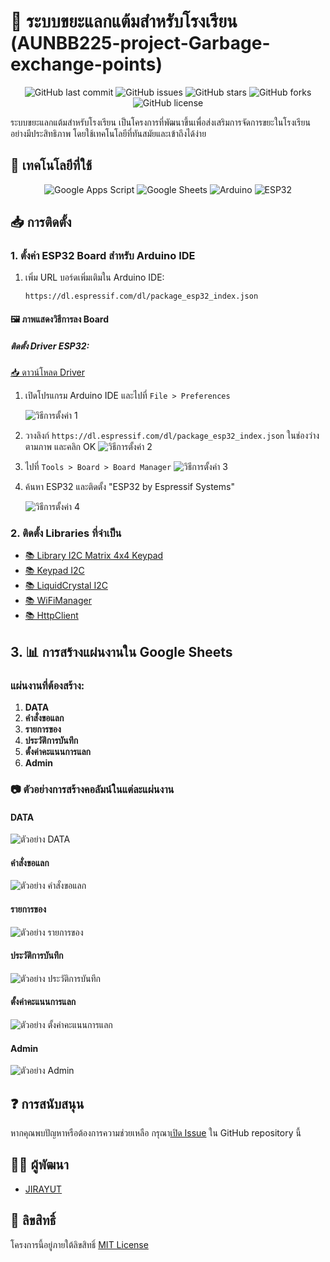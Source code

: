 # 🏫 ระบบขยะแลกแต้มสำหรับโรงเรียน (AUNBB225-project-Garbage-exchange-points)

<div align="center">

![GitHub last commit](https://img.shields.io/github/last-commit/AUNBB225/AUNBB225-project-Garbage-exchange-points)
![GitHub issues](https://img.shields.io/github/issues/AUNBB225/AUNBB225-project-Garbage-exchange-points)
![GitHub stars](https://img.shields.io/github/stars/AUNBB225/AUNBB225-project-Garbage-exchange-points)
![GitHub forks](https://img.shields.io/github/forks/AUNBB225/AUNBB225-project-Garbage-exchange-points)
![GitHub license](https://img.shields.io/github/license/AUNBB225/AUNBB225-project-Garbage-exchange-points)

</div>

ระบบขยะแลกแต้มสำหรับโรงเรียน เป็นโครงการที่พัฒนาขึ้นเพื่อส่งเสริมการจัดการขยะในโรงเรียนอย่างมีประสิทธิภาพ โดยใช้เทคโนโลยีที่ทันสมัยและเข้าถึงได้ง่าย

## 🚀 เทคโนโลยีที่ใช้

<div align="center">

![Google Apps Script](https://img.shields.io/badge/Google%20Apps%20Script-4285F4?style=for-the-badge&logo=google&logoColor=white)
![Google Sheets](https://img.shields.io/badge/Google%20Sheets-34A853?style=for-the-badge&logo=google-sheets&logoColor=white)
![Arduino](https://img.shields.io/badge/Arduino-00979D?style=for-the-badge&logo=arduino&logoColor=white)
![ESP32](https://img.shields.io/badge/ESP32-E7352C?style=for-the-badge&logo=espressif&logoColor=white)

</div>

## 📥 การติดตั้ง

### 1. ตั้งค่า ESP32 Board สำหรับ Arduino IDE

1. เพิ่ม URL บอร์ดเพิ่มเติมใน Arduino IDE:
   ```
   https://dl.espressif.com/dl/package_esp32_index.json
   ```

#### 🖼️ ภาพแสดงวิธีการลง Board
##### ติดตั้ง Driver ESP32:
   [📥 ดาวน์โหลด Driver](https://www.silabs.com/documents/public/software/CP210x_VCP_Windows.zip)

1. เปิดโปรแกรม Arduino IDE และไปที่ `File > Preferences`
   
   ![วิธีการตั้งค่า 1](https://lh5.googleusercontent.com/d/1yzYsNrGeeqqxlqlByFY679IWtmuY3OPp)
   
2. วางลิงก์ `https://dl.espressif.com/dl/package_esp32_index.json` ในช่องว่างตามภาพ และคลิก OK
   ![วิธีการตั้งค่า 2](https://lh5.googleusercontent.com/d/1CGWDG1-ip2kQIyHt5IVlQx1BWxCA80MY)

3. ไปที่ `Tools > Board > Board Manager`
   ![วิธีการตั้งค่า 3](https://lh5.googleusercontent.com/d/18KGNLtYM78A8GeD2Oo1xWtpoomk-TLfK)

4. ค้นหา ESP32 และติดตั้ง "ESP32 by Espressif Systems"
   
   ![วิธีการตั้งค่า 4](https://lh5.googleusercontent.com/d/1ex2jNtq3jqOUSi5o02vkh2Jvj0IO_Rji)



### 2. ติดตั้ง Libraries ที่จำเป็น

- [📚 Library I2C Matrix 4x4 Keypad](http://www.mediafire.com/file/z9qzwmprwdo2gqj/Keypad-master.zip/file)
- [📚 Keypad I2C](http://www.mediafire.com/file/wcdmj9bo27glp35/Keypad_I2C.zip/file)
- [📚 LiquidCrystal I2C](https://downloads.arduino.cc/libraries/github.com/johnrickman/LiquidCrystal_I2C-1.1.2.zip)
- [📚 WiFiManager](https://downloads.arduino.cc/libraries/github.com/tzapu/WiFiManager-2.0.17.zip)
- [📚 HttpClient](https://downloads.arduino.cc/libraries/github.com/amcewen/HttpClient-2.2.0.zip)

## 3. 📊 การสร้างแผ่นงานใน Google Sheets

### แผ่นงานที่ต้องสร้าง:

1. **DATA**
2. **คำสั่งขอแลก**
3. **รายการของ**
4. **ประวัติการบันทึก**
5. **ตั้งค่าคะแนนการแลก**
6. **Admin**

### 📷 ตัวอย่างการสร้างคอลัมน์ในแต่ละแผ่นงาน

#### DATA
![ตัวอย่าง DATA](https://lh5.googleusercontent.com/d/1thbbwXs48RtBqbgwyp9GnUraduiIg0yY)

#### คำสั่งขอแลก
![ตัวอย่าง คำสั่งขอแลก](https://lh5.googleusercontent.com/d/1Zy4Yq_45UbtXAaTRr--i3Jq6olTeOK_n)

#### รายการของ
![ตัวอย่าง รายการของ](https://lh5.googleusercontent.com/d/1kSigjSYHj9iqF0nwba10bHfhZ-nah1Wj)

#### ประวัติการบันทึก
![ตัวอย่าง ประวัติการบันทึก](https://lh5.googleusercontent.com/d/1xdAHZnvvKVYyMNH-S27HhAF80Pfxzvn3)

#### ตั้งค่าคะแนนการแลก
![ตัวอย่าง ตั้งค่าคะแนนการแลก](https://lh5.googleusercontent.com/d/1fCxevFBkT-A6LIUBSRHQk4w-GV-NnO2K)

#### Admin
![ตัวอย่าง Admin](https://lh5.googleusercontent.com/d/1M-k9Zs-nStb60a_Scthyz4ZiYYfOwGRc)

## ❓ การสนับสนุน

หากคุณพบปัญหาหรือต้องการความช่วยเหลือ กรุณา[เปิด Issue](https://github.com/AUNBB225/AUNBB225-project-Garbage-exchange-points/issues) ใน GitHub repository นี้

## 👨‍💻 ผู้พัฒนา

- [JIRAYUT](https://github.com/AUNBB225)

## 📄 ลิขสิทธิ์

โครงการนี้อยู่ภายใต้ลิขสิทธิ์ [MIT License](https://opensource.org/licenses/MIT)
